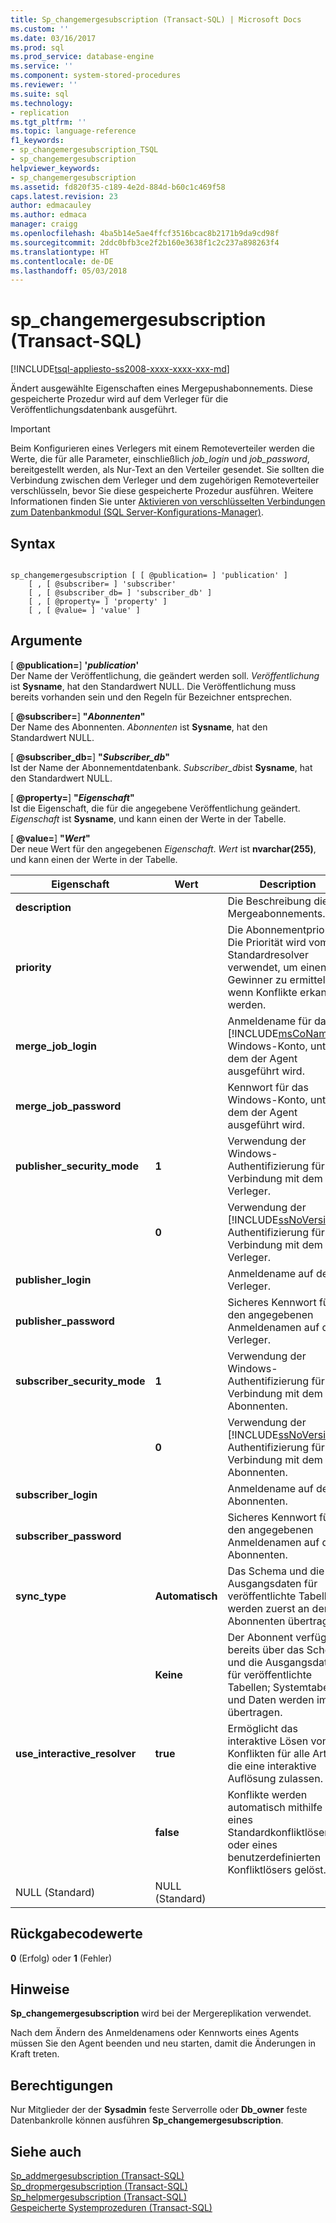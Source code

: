 ```yaml
---
title: Sp_changemergesubscription (Transact-SQL) | Microsoft Docs
ms.custom: ''
ms.date: 03/16/2017
ms.prod: sql
ms.prod_service: database-engine
ms.service: ''
ms.component: system-stored-procedures
ms.reviewer: ''
ms.suite: sql
ms.technology:
- replication
ms.tgt_pltfrm: ''
ms.topic: language-reference
f1_keywords:
- sp_changemergesubscription_TSQL
- sp_changemergesubscription
helpviewer_keywords:
- sp_changemergesubscription
ms.assetid: fd820f35-c189-4e2d-884d-b60c1c469f58
caps.latest.revision: 23
author: edmacauley
ms.author: edmaca
manager: craigg
ms.openlocfilehash: 4ba5b14e5ae4ffcf3516bcac8b2171b9da9cd98f
ms.sourcegitcommit: 2ddc0bfb3ce2f2b160e3638f1c2c237a898263f4
ms.translationtype: HT
ms.contentlocale: de-DE
ms.lasthandoff: 05/03/2018
---
```

# <a name="spchangemergesubscription-transact-sql"></a>sp_changemergesubscription (Transact-SQL)
[!INCLUDE[tsql-appliesto-ss2008-xxxx-xxxx-xxx-md](../../includes/tsql-appliesto-ss2008-xxxx-xxxx-xxx-md.md)]

  Ändert ausgewählte Eigenschaften eines Mergepushabonnements. Diese gespeicherte Prozedur wird auf dem Verleger für die Veröffentlichungsdatenbank ausgeführt.  
  
> [!IMPORTANT]  
>  Beim Konfigurieren eines Verlegers mit einem Remoteverteiler werden die Werte, die für alle Parameter, einschließlich *job_login* und *job_password*, bereitgestellt werden, als Nur-Text an den Verteiler gesendet. Sie sollten die Verbindung zwischen dem Verleger und dem zugehörigen Remoteverteiler verschlüsseln, bevor Sie diese gespeicherte Prozedur ausführen. Weitere Informationen finden Sie unter [Aktivieren von verschlüsselten Verbindungen zum Datenbankmodul &#40;SQL Server-Konfigurations-Manager&#41;](../../database-engine/configure-windows/enable-encrypted-connections-to-the-database-engine.md).  
  
## <a name="syntax"></a>Syntax  
  
```  
  
sp_changemergesubscription [ [ @publication= ] 'publication' ]  
    [ , [ @subscriber= ] 'subscriber'  
    [ , [ @subscriber_db= ] 'subscriber_db' ]  
    [ , [ @property= ] 'property' ]  
    [ , [ @value= ] 'value' ]  
```  
  
## <a name="arguments"></a>Argumente  
 [ **@publication=**] **'***publication***'**  
 Der Name der Veröffentlichung, die geändert werden soll. *Veröffentlichung* ist **Sysname**, hat den Standardwert NULL. Die Veröffentlichung muss bereits vorhanden sein und den Regeln für Bezeichner entsprechen.  
  
 [  **@subscriber=**] **"***Abonnenten***"**  
 Der Name des Abonnenten. *Abonnenten* ist **Sysname**, hat den Standardwert NULL.  
  
 [  **@subscriber_db=**] **"***Subscriber_db***"**  
 Ist der Name der Abonnementdatenbank. *Subscriber_db*ist **Sysname**, hat den Standardwert NULL.  
  
 [  **@property=**] **"***Eigenschaft***"**  
 Ist die Eigenschaft, die für die angegebene Veröffentlichung geändert. *Eigenschaft* ist **Sysname**, und kann einen der Werte in der Tabelle.  
  
 [  **@value=**] **"***Wert***"**  
 Der neue Wert für den angegebenen *Eigenschaft*. *Wert* ist **nvarchar(255)**, und kann einen der Werte in der Tabelle.  
  
|Eigenschaft|Wert|Description|  
|--------------|-----------|-----------------|  
|**description**||Die Beschreibung dieses Mergeabonnements.|  
|**priority**||Die Abonnementpriorität. Die Priorität wird vom Standardresolver verwendet, um einen Gewinner zu ermitteln, wenn Konflikte erkannt werden.|  
|**merge_job_login**||Anmeldename für das [!INCLUDE[msCoName](../../includes/msconame-md.md)] Windows-Konto, unter dem der Agent ausgeführt wird.|  
|**merge_job_password**||Kennwort für das Windows-Konto, unter dem der Agent ausgeführt wird.|  
|**publisher_security_mode**|**1**|Verwendung der Windows-Authentifizierung für die Verbindung mit dem Verleger.|  
||**0**|Verwendung der [!INCLUDE[ssNoVersion](../../includes/ssnoversion-md.md)]-Authentifizierung für die Verbindung mit dem Verleger.|  
|**publisher_login**||Anmeldename auf dem Verleger.|  
|**publisher_password**||Sicheres Kennwort für den angegebenen Anmeldenamen auf dem Verleger.|  
|**subscriber_security_mode**|**1**|Verwendung der Windows-Authentifizierung für die Verbindung mit dem Abonnenten.|  
||**0**|Verwendung der [!INCLUDE[ssNoVersion](../../includes/ssnoversion-md.md)]-Authentifizierung für die Verbindung mit dem Abonnenten.|  
|**subscriber_login**||Anmeldename auf dem Abonnenten.|  
|**subscriber_password**||Sicheres Kennwort für den angegebenen Anmeldenamen auf dem Abonnenten.|  
|**sync_type**|**Automatisch**|Das Schema und die Ausgangsdaten für veröffentlichte Tabellen werden zuerst an den Abonnenten übertragen.|  
||**Keine**|Der Abonnent verfügt bereits über das Schema und die Ausgangsdaten für veröffentlichte Tabellen; Systemtabellen und Daten werden immer übertragen.|  
|**use_interactive_resolver**|**true**|Ermöglicht das interaktive Lösen von Konflikten für alle Artikel, die eine interaktive Auflösung zulassen.|  
||**false**|Konflikte werden automatisch mithilfe eines Standardkonfliktlösers oder eines benutzerdefinierten Konfliktlösers gelöst.|  
|NULL (Standard)|NULL (Standard)||  
  
## <a name="return-code-values"></a>Rückgabecodewerte  
 **0** (Erfolg) oder **1** (Fehler)  
  
## <a name="remarks"></a>Hinweise  
 **Sp_changemergesubscription** wird bei der Mergereplikation verwendet.  
  
 Nach dem Ändern des Anmeldenamens oder Kennworts eines Agents müssen Sie den Agent beenden und neu starten, damit die Änderungen in Kraft treten.  
  
## <a name="permissions"></a>Berechtigungen  
 Nur Mitglieder der der **Sysadmin** feste Serverrolle oder **Db_owner** feste Datenbankrolle können ausführen **Sp_changemergesubscription**.  
  
## <a name="see-also"></a>Siehe auch  
 [Sp_addmergesubscription &#40;Transact-SQL&#41;](../../relational-databases/system-stored-procedures/sp-addmergesubscription-transact-sql.md)   
 [Sp_dropmergesubscription &#40;Transact-SQL&#41;](../../relational-databases/system-stored-procedures/sp-dropmergesubscription-transact-sql.md)   
 [Sp_helpmergesubscription &#40;Transact-SQL&#41;](../../relational-databases/system-stored-procedures/sp-helpmergesubscription-transact-sql.md)   
 [Gespeicherte Systemprozeduren &#40;Transact-SQL&#41;](../../relational-databases/system-stored-procedures/system-stored-procedures-transact-sql.md)  
  
  
